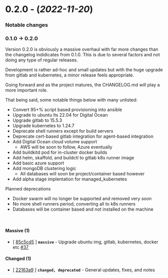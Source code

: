 
# 0.2.0 - (*2022-11-20*)

### Notable changes  
### 0.1.0 -> 0.2.0

Version 0.2.0 is obviously a massive overhaul with far more changes than the changelog indidicates from 0.1.0.
This is due to several factors and not doing any type of regular releases.

Development is rather ad-hoc and small updates but with the huge upgrade from gitlab and kubernetes, a minor 
release feels appropriate.

Going forward and as the project matures, the CHANGELOG.md will play a more important role.

That being said, some notable things below with many unlisted:

- Convert 95+% script based provisioning into ansible
- Upgrade to ubuntu lts 22.04 for Digital Ocean
- Upgrade gitlab to 15.5.3
- Upgrade kubernetes to 1.24.7
- Deprecate shell runners except for build servers
- Deprecate cert-based gitlab integration for agent-based integration
- Add Digital Ocean cloud volume support
  - AWS will be soon to follow, Azure eventually
- Add buildkitd pod for in-cluster docker builds
- Add helm, skaffold, and buildctl to gitlab k8s runner image
- Add basic azure support
- Add mongoDB clustering logic
  - All databases will soon be project/container based however
- Add alpha stage implentation for managed_kubernetes 

Planned deprecations
- Docker swarm will no longer be supported and removed very soon
- No more shell runners period, converting all to k8s runners
- Databases will be container based and not installed on the machine

<br>

#### **Massive (1)**
- [ [85c5cd5](https://gitlab.codeopensrc.com/os/workbench/-/commit/85c5cd5) ] **`massive`** - Upgrade ubuntu img, gitlab, kubernetes, docker etc [#37](https://gitlab.codeopensrc.com/os/workbench/-/issues/37)  

#### **Changed (1)**
- [ [22163a9](https://gitlab.codeopensrc.com/os/workbench/-/commit/22163a9) ] **`changed, deprecated`** - General updates, fixes, and notes  

